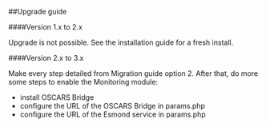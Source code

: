 ##Upgrade guide

####Version 1.x to 2.x

Upgrade is not possible. See the installation guide for a fresh install.

####Version 2.x to 3.x

Make every step detailed from Migration guide option 2. After that, do more some steps to enable the Monitoring module:

- install OSCARS Bridge
- configure the URL of the OSCARS Bridge in params.php
- configure the URL of the Esmond service in params.php
